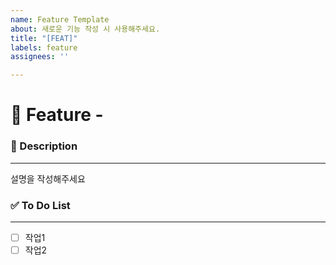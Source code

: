```yaml
---
name: Feature Template
about: 새로운 기능 작성 시 사용해주세요.
title: "[FEAT]"
labels: feature
assignees: ''

---
```


# 🚀 Feature - <!--{ 작업 내용 }-->

### 📝 Description

---
<!-- 아래에 설명을 적어주세요 -->
설명을 작성해주세요


### ✅ To Do List 

---
<!-- 아래에 어떤 작업을 해야 하는지 적어주세요 -->
- [ ] 작업1
- [ ] 작업2
